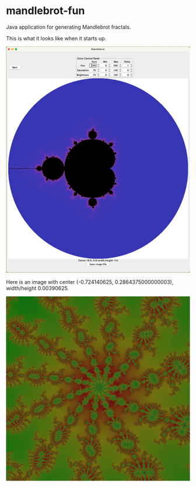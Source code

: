# mandlebrot-fun
Java application for generating Mandlebrot fractals.


This is what it looks like when it starts up.

<img src="images/Start.png">

Here is an image with center (-0.724140625, 0.2864375000000003), width/height 0.00390625.

<img src="images/MandlebrotFun.jpg">
